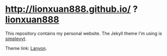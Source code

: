 http://lionxuan888.github.io/ ? [lionxuan888](http://lionxuan888.github.io/)
============================================
This repository contains my personal website.
The Jekyll theme I'm using is [simpleyyt](https://github.com/Simpleyyt/simpleyyt.github.io).


Theme link:
[Lanyon](http://lanyon.getpoole.com).
